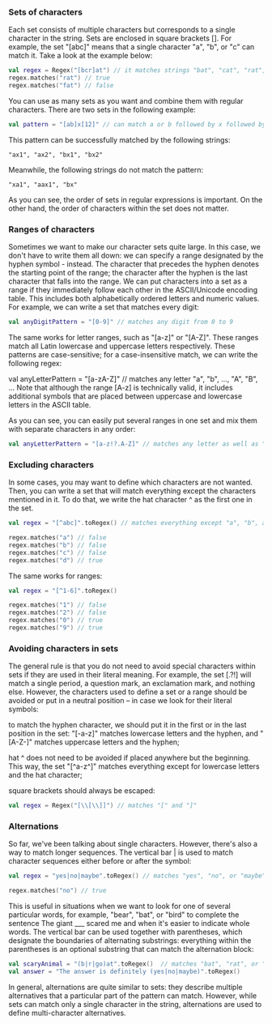 ### Sets of characters
Each set consists of multiple characters but corresponds to a single character in the string. Sets are enclosed in square brackets []. For example, the set "[abc]" means that a single character "a", "b", or "c" can match it. Take a look at the example below:

```kotlin
val regex = Regex("[bcr]at") // it matches strings "bat", "cat", "rat", but not "fat"
regex.matches("rat") // true
regex.matches("fat") // false
```

You can use as many sets as you want and combine them with regular characters. There are two sets in the following example:

```kotlin
val pattern = "[ab]x[12]" // can match a or b followed by x followed by either 1 or 2
```
This pattern can be successfully matched by the following strings:

`"ax1", "ax2", "bx1", "bx2"`

Meanwhile, the following strings do not match the pattern:

`"xa1", "aax1", "bx"`

As you can see, the order of sets in regular expressions is important. On the other hand, the order of characters within the set does not matter.

### Ranges of characters
Sometimes we want to make our character sets quite large. In this case, we don't have to write them all down: we can specify a range designated by the hyphen symbol - instead. The character that precedes the hyphen denotes the starting point of the range; the character after the hyphen is the last character that falls into the range. We can put characters into a set as a range if they immediately follow each other in the ASCII/Unicode encoding table. This includes both alphabetically ordered letters and numeric values. For example, we can write a set that matches every digit:

```kotlin
val anyDigitPattern = "[0-9]" // matches any digit from 0 to 9
```
The same works for letter ranges, such as "[a-z]" or "[A-Z]". These ranges match all Latin lowercase and uppercase letters respectively. These patterns are case-sensitive; for a case-insensitive match, we can write the following regex:

val anyLetterPattern = "[a-zA-Z]" // matches any letter "a", "b", ..., "A", "B", ...
Note that although the range [A-z] is technically valid, it includes additional symbols that are placed between uppercase and lowercase letters in the ASCII table.

As you can see, you can easily put several ranges in one set and mix them with separate characters in any order:

```kotlin
val anyLetterPattern = "[a-z!?.A-Z]" // matches any letter as well as "!", "?", and "."
```
### Excluding characters
In some cases, you may want to define which characters are not wanted. Then, you can write a set that will match everything except the characters mentioned in it. To do that, we write the hat character ^ as the first one in the set.
```kotlin
val regex = "[^abc]".toRegex() // matches everything except "a", "b", and "c"

regex.matches("a") // false
regex.matches("b") // false
regex.matches("c") // false
regex.matches("d") // true

```
The same works for ranges:

```kotlin
val regex = "[^1-6]".toRegex()

regex.matches("1") // false
regex.matches("2") // false
regex.matches("0") // true
regex.matches("9") // true
```
### Avoiding characters in sets
The general rule is that you do not need to avoid special characters within sets if they are used in their literal meaning. For example, the set [.?!] will match a single period, a question mark, an exclamation mark, and nothing else. However, the characters used to define a set or a range should be avoided or put in a neutral position – in case we look for their literal symbols:

to match the hyphen character, we should put it in the first or in the last position in the set: "[-a-z]" matches lowercase letters and the hyphen, and "[A-Z-]" matches uppercase letters and the hyphen;

hat ^ does not need to be avoided if placed anywhere but the beginning. This way, the set "[^a-z^]" matches everything except for lowercase letters and the hat character;

square brackets should always be escaped:

```kotlin
val regex = Regex("[\\[\\]]") // matches "[" and "]"
```
### Alternations
So far, we've been talking about single characters. However, there's also a way to match longer sequences. The vertical bar | is used to match character sequences either before or after the symbol:

```kotlin
val regex = "yes|no|maybe".toRegex() // matches "yes", "no", or "maybe", but not "y" or "e"

regex.matches("no") // true
```
This is useful in situations when we want to look for one of several particular words, for example, "bear", "bat", or "bird" to complete the sentence The giant ___ scared me and when it's easier to indicate whole words. The vertical bar can be used together with parentheses, which designate the boundaries of alternating substrings: everything within the parentheses is an optional substring that can match the alternation block:

```kotlin
val scaryAnimal = "(b|r|go)at".toRegex()  // matches "bat", "rat", or "goat"
val answer = "The answer is definitely (yes|no|maybe)".toRegex()
```
In general, alternations are quite similar to sets: they describe multiple alternatives that a particular part of the pattern can match. However, while sets can match only a single character in the string, alternations are used to define multi-character alternatives.